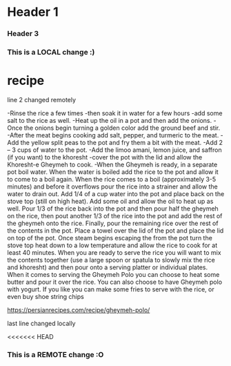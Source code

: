 # Header 1
### Header 3

### This is a LOCAL change :)

# recipe
line 2 changed remotely


-Rinse the rice a few times 
-then soak it in water for a few hours 
-add some salt to the rice as well. 
-Heat up the oil in a pot and then add the onions. 
-Once the onions begin turning a golden color add the ground beef and stir. 
-After the meat begins cooking add salt, pepper, and turmeric to the meat. 
-Add the yellow split peas to the pot and fry them a bit with the meat. 
-Add 2 – 3 cups of water to the pot. 
-Add the limoo amani, lemon juice, and saffron (if you want) to the khoresht 
-cover the pot with the lid and allow the Khoresht-e Gheymeh to cook. 
-When the Gheymeh is ready, in a separate pot boil water. When the water is boiled add the rice to the pot and allow it to come to a boil again. When the rice comes to a boil (approximately 3-5 minutes) and before it overflows pour the rice into a strainer and allow the water to drain out. Add 1/4 of a cup water into the pot and place back on the stove top (still on high heat). Add some oil and allow the oil to heat up as well. Pour 1/3 of the rice back into the pot and then pour half the gheymeh on the rice, then pout another 1/3 of the rice into the pot and add the rest of the gheymeh onto the rice. Finally, pour the remaining rice over the rest of the contents in the pot. Place a towel over the lid of the pot and place the lid on top of the pot. Once steam begins escaping the from the pot turn the stove top heat down to a low temperature and allow the rice to cook for at least 40 minutes. When you are ready to serve the rice you will want to mix the contents together (use a large spoon or spatula to slowly mix the rice and khoresht) and then pour onto a serving platter or individual plates. When it comes to serving the Gheymeh Polo you can choose to heat some butter and pour it over the rice. You can also choose to have Gheymeh polo with yogurt. If you like you can make some fries to serve with the rice, or even buy shoe string chips

https://persianrecipes.com/recipe/gheymeh-polo/

last line changed locally

<<<<<<< HEAD

### This is a REMOTE change :O